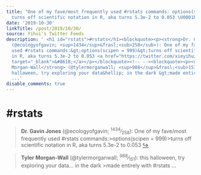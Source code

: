 ```yaml
---
title: "One of my fave/most frequently used #rstats commands: options(scipen = 999)
  turns off scientific notation in R, aka turns 5.3e-2 to 0.053 \U0001F607\U0001F64F\U0001F3FB"
date: '2019-10-30'
linkTitle: /post/2019/10/30/
source: Yihui's Twitter Feeds
description: ' <h1 id="rstats">#rstats</h1><blockquote><p><strong>Dr. Gavin Jones</strong>
  (@ecologyofgavin; <sup>1434</sup>&frasl;<sub>258</sub>): One of my fave/most frequently
  used #rstats commands:&gt;options(scipen = 999)&gt;turns off scientific notation
  in R, aka turns 5.3e-2 to 0.053 <a href="https://twitter.com/xieyihui/status/1188865515059585025"
  target="_blank">&#8618;</a></p></blockquote><!-- --><blockquote><p><strong>Tyler
  Morgan-Wall</strong> (@tylermorganwall; <sup>988</sup>&frasl;<sub>151</sub>): this
  halloween, try exploring your data&hellip; in the dark &gt;made entirely with #rstats
  ...'
disable_comments: true
---
```

 <h1 id="rstats">#rstats</h1><blockquote><p><strong>Dr. Gavin Jones</strong> (@ecologyofgavin; <sup>1434</sup>&frasl;<sub>258</sub>): One of my fave/most frequently used #rstats commands:&gt;options(scipen = 999)&gt;turns off scientific notation in R, aka turns 5.3e-2 to 0.053 <a href="https://twitter.com/xieyihui/status/1188865515059585025" target="_blank">&#8618;</a></p></blockquote><!-- --><blockquote><p><strong>Tyler Morgan-Wall</strong> (@tylermorganwall; <sup>988</sup>&frasl;<sub>151</sub>): this halloween, try exploring your data&hellip; in the dark &gt;made entirely with #rstats ...